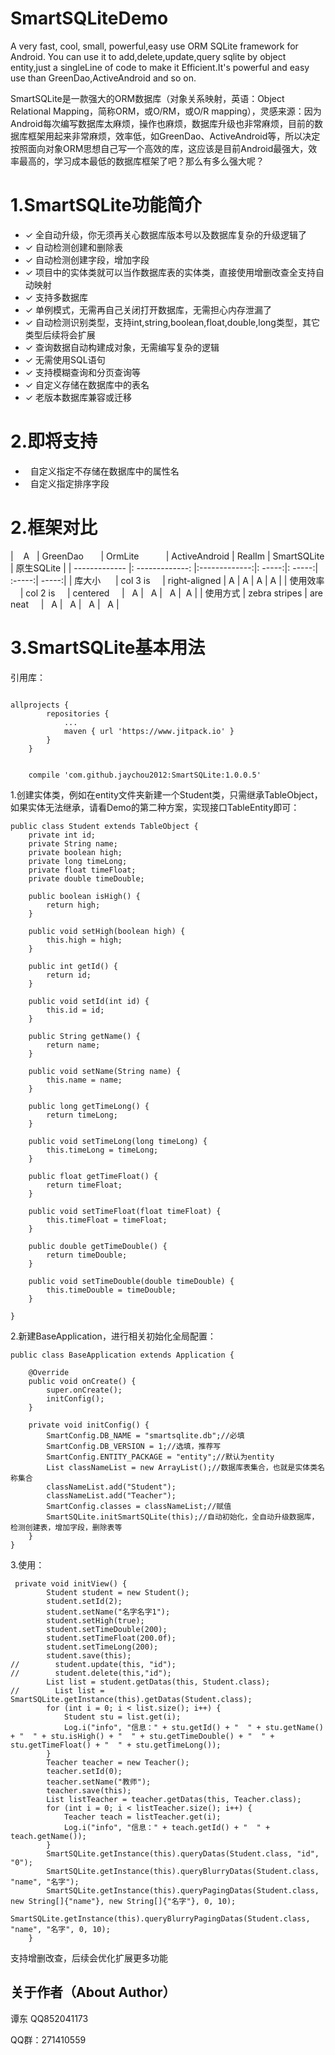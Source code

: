# SmartSQLiteDemo

A very fast, cool, small, powerful,easy use ORM SQLite framework for Android. You can use it to add,delete,update,query sqlite by object entity,just 
a singleLine of code to make it Efficient.It's powerful and easy use than GreenDao,ActiveAndroid and so on.

SmartSQLite是一款强大的ORM数据库（对象关系映射，英语：Object Relational Mapping，简称ORM，或O/RM，或O/R mapping），灵感来源：因为Android每次编写数据库太麻烦，操作也麻烦，数据库升级也非常麻烦，目前的数据库框架用起来非常麻烦，效率低，如GreenDao、ActiveAndroid等，所以决定按照面向对象ORM思想自己写一个高效的库，这应该是目前Android最强大，效率最高的，学习成本最低的数据库框架了吧？那么有多么强大呢？

# 1.SmartSQLite功能简介

* ✓ 全自动升级，你无须再关心数据库版本号以及数据库复杂的升级逻辑了
* ✓ 自动检测创建和删除表
* ✓ 自动检测创建字段，增加字段
* ✓ 项目中的实体类就可以当作数据库表的实体类，直接使用增删改查全支持自动映射
* ✓ 支持多数据库
* ✓ 单例模式，无需再自己关闭打开数据库，无需担心内存泄漏了
* ✓ 自动检测识别类型，支持int,string,boolean,float,double,long类型，其它类型后续将会扩展
* ✓ 查询数据自动构建成对象，无需编写复杂的逻辑
* ✓ 无需使用SQL语句
* ✓ 支持模糊查询和分页查询等
* ✓ 自定义存储在数据库中的表名
* ✓ 老版本数据库兼容或迁移

# 2.即将支持

*   自定义指定不存储在数据库中的属性名
*   自定义指定排序字段

# 2.框架对比

|     A         | GreenDao        | OrmLite           | ActiveAndroid  | RealIm  | SmartSQLite  | 原生SQLite |
| ------------- |: -------------: |:-------------:|: -----:|: -----:| :-----:| -----:|
| 库大小        | col 3 is      | right-aligned | A | A | A | A |
| 使用效率      | col 2 is      | centered      |   A |   A |   A |  A |
| 使用方式      | zebra stripes | are neat      |    A |    A |   A |   A |

# 3.SmartSQLite基本用法

引用库：
<pre><code>
allprojects {
		repositories {
			...
			maven { url 'https://www.jitpack.io' }
		}
	}
</pre></code>

<pre><code>
    compile 'com.github.jaychou2012:SmartSQLite:1.0.0.5'
</pre></code>

1.创建实体类，例如在entity文件夹新建一个Student类，只需继承TableObject，如果实体无法继承，请看Demo的第二种方案，实现接口TableEntity即可：

<pre><code>public class Student extends TableObject {
    private int id;
    private String name;
    private boolean high;
    private long timeLong;
    private float timeFloat;
    private double timeDouble;

    public boolean isHigh() {
        return high;
    }

    public void setHigh(boolean high) {
        this.high = high;
    }

    public int getId() {
        return id;
    }

    public void setId(int id) {
        this.id = id;
    }

    public String getName() {
        return name;
    }

    public void setName(String name) {
        this.name = name;
    }

    public long getTimeLong() {
        return timeLong;
    }

    public void setTimeLong(long timeLong) {
        this.timeLong = timeLong;
    }

    public float getTimeFloat() {
        return timeFloat;
    }

    public void setTimeFloat(float timeFloat) {
        this.timeFloat = timeFloat;
    }

    public double getTimeDouble() {
        return timeDouble;
    }

    public void setTimeDouble(double timeDouble) {
        this.timeDouble = timeDouble;
    }

}
</code></pre>
2.新建BaseApplication，进行相关初始化全局配置：
<pre><code>public class BaseApplication extends Application {

    @Override
    public void onCreate() {
        super.onCreate();
        initConfig();
    }

    private void initConfig() {
        SmartConfig.DB_NAME = "smartsqlite.db";//必填
        SmartConfig.DB_VERSION = 1;//选填，推荐写
        SmartConfig.ENTITY_PACKAGE = "entity";//默认为entity
        List<String> classNameList = new ArrayList<String>();//数据库表集合，也就是实体类名称集合
        classNameList.add("Student");
        classNameList.add("Teacher");
        SmartConfig.classes = classNameList;//赋值
        SmartSQLite.initSmartSQLite(this);//自动初始化，全自动升级数据库，检测创建表，增加字段，删除表等
    }
}
</code></pre>
3.使用：
<pre><code> private void initView() {
        Student student = new Student();
        student.setId(2);
        student.setName("名字名字1");
        student.setHigh(true);
        student.setTimeDouble(200);
        student.setTimeFloat(200.0f);
        student.setTimeLong(200);
        student.save(this);
//        student.update(this, "id");
//        student.delete(this,"id");
        List<Student> list = student.getDatas(this, Student.class);
//        List<Student> list = SmartSQLite.getInstance(this).getDatas(Student.class);
        for (int i = 0; i < list.size(); i++) {
            Student stu = list.get(i);
            Log.i("info", "信息：" + stu.getId() + "  " + stu.getName() + "  " + stu.isHigh() + "  " + stu.getTimeDouble() + "  " + stu.getTimeFloat() + "  " + stu.getTimeLong());
        }
        Teacher teacher = new Teacher();
        teacher.setId(0);
        teacher.setName("教师");
        teacher.save(this);
        List<Teacher> listTeacher = teacher.getDatas(this, Teacher.class);
        for (int i = 0; i < listTeacher.size(); i++) {
            Teacher teach = listTeacher.get(i);
            Log.i("info", "信息：" + teach.getId() + "  " + teach.getName());
        }
        SmartSQLite.getInstance(this).queryDatas(Student.class, "id", "0");
        SmartSQLite.getInstance(this).queryBlurryDatas(Student.class, "name", "名字");
        SmartSQLite.getInstance(this).queryPagingDatas(Student.class, new String[]{"name"}, new String[]{"名字"}, 0, 10);
        SmartSQLite.getInstance(this).queryBlurryPagingDatas(Student.class, "name", "名字", 0, 10);
    }
</code></pre>

支持增删改查，后续会优化扩展更多功能

## 关于作者（About Author）

谭东  QQ852041173

QQ群：271410559
